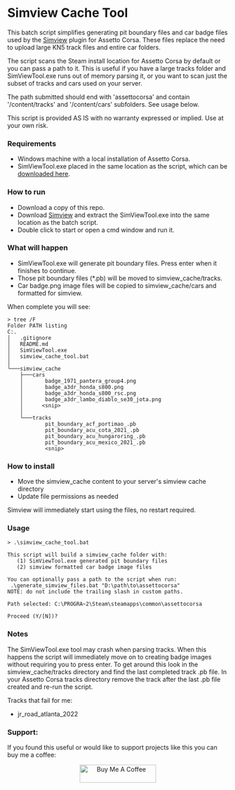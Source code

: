 # Simview Cache Tool
This batch script simplifies generating pit boundary files and car badge files used by the [Simview][1] plugin for Assetto Corsa. These files replace the need to upload large KN5 track files and entire car folders.  

The script scans the Steam install location for Assetto Corsa by default or you can pass a path to it. This is useful if you have a large tracks folder and SimViewTool.exe runs out of memory parsing it, or you want to scan just the subset of tracks and cars used on your server. 

The path submitted should end with 'assettocorsa' and contain '/content/tracks' and '/content/cars' subfolders. See usage below.

This script is provided AS IS with no warranty expressed or implied. Use at your own risk.

### Requirements
* Windows machine with a local installation of Assetto Corsa.
* SimViewTool.exe placed in the same location as the script, which can be [downloaded here][1].

### How to run
* Download a copy of this repo.
* Download [Simview][1] and extract the SimViewTool.exe into the same location as the batch script.
* Double click to start or open a cmd window and run it.

### What will happen
* SimViewTool.exe will generate pit boundary files. Press enter when it finishes to continue.
* Those pit boundary files (*.pb) will be moved to simview_cache/tracks.
* Car badge.png image files will be copied to simview_cache/cars and formatted for simview. 

When complete you will see: 

```
> tree /F 
Folder PATH listing
C:.
│   .gitignore
│   README.md
│   SimViewTool.exe
│   simview_cache_tool.bat
│   
└───simview_cache
    ├───cars
    │       badge_1971_pantera_group4.png
    │       badge_a3dr_honda_s800.png
    │       badge_a3dr_honda_s800_rsc.png
    │       badge_a3dr_lambo_diablo_se30_jota.png
    │      <snip>
    │       
    └───tracks
            pit_boundary_acf_portimao_.pb
            pit_boundary_acu_cota_2021_.pb
            pit_boundary_acu_hungaroring_.pb
            pit_boundary_acu_mexico_2021_.pb
            <snip>
```

### How to install
* Move the simview_cache content to your server's simview cache directory
* Update file permissions as needed

Simview will immediately start using the files, no restart required.

### Usage
```
> .\simview_cache_tool.bat

This script will build a simview_cache folder with:
   (1) SimViewTool.exe generated pit boundary files
   (2) simview formatted car badge image files

You can optionally pass a path to the script when run:
 .\generate_simview_files.bat "D:\path\to\assettocorsa"
NOTE: do not include the trailing slash in custom paths.

Path selected: C:\PROGRA~2\Steam\steamapps\common\assettocorsa

Proceed (Y/[N])?
```

### Notes

The SimViewTool.exe tool may crash when parsing tracks. When this happens the script will immediately move on to creating badge images without requiring you to press enter. To get around this look in the simview_cache/tracks directory and find the last completed track .pb file. In your Assetto Corsa tracks directory remove the track after the last .pb file created and re-run the script. 

Tracks that fail for me:
* jr_road_atlanta_2022

### Support:
If you found this useful or would like to support projects like this you can buy me a coffee:

<p align="center">
<a href="https://www.buymeacoffee.com/ianhaddock" target="_blank"><img src="https://www.buymeacoffee.com/assets/img/custom_images/orange_img.png" alt="Buy Me A Coffee" style="height: 41px; width: 174px;" ></a>
</p>

[1]:https://www.racedepartment.com/downloads/simview.35249/
